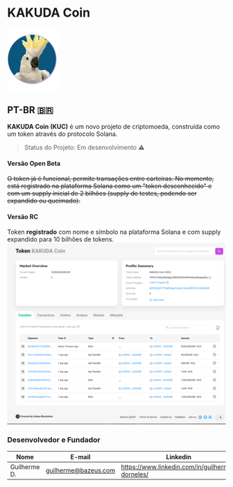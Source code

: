 # KAKUDA Coin
<img src="https://github.com/gdelima97/kakuda-crypto/blob/main/images/ico.png" width=115 >

## PT-BR 🇧🇷

**KAKUDA Coin (KUC)** é um novo projeto de criptomoeda, construída como um token através do protocolo Solana.
> Status do Projeto: Em desenvolvimento :warning:

#### Versão Open Beta
~~O token já é funcional, permite transações entre carteiras.
No momento, está registrado na plataforma Solana como um "token desconhecido" e com um supply inicial de 2 bilhões (supply de testes, podendo ser expandido ou queimado).~~

#### Versão RC
Token **registrado** com nome e símbolo na plataforma Solana e com supply expandido para 10 bilhões de tokens.
<img src="https://github.com/gdelima97/kakuda-crypto/blob/main/images/screenshot_metadata.png?raw=true" width=750>

### Desenvolvedor e Fundador

|Nome|E-mail|Linkedin|GitHub|
| -------- | -------- | -------- |-------- |
|Guilherme D.|guilherme@bazeus.com|https://www.linkedin.com/in/guilherme-dorneles/|https://github.com/gdelima97|



